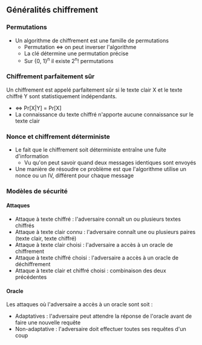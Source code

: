 ## Généralités chiffrement
### Permutations
- Un algorithme de chiffrement est une famille de permutations
    - Permutation <=> on peut inverser l'algorithme
    - La clé détermine une permutation précise
    - Sur {0, 1}<sup>n</sup> il existe 2<sup>n</sup>! permutations
### Chiffrement parfaitement sûr
Un chiffrement est appelé parfaitement sûr si le texte clair X et le texte chiffré Y sont statistiquement indépendants.
- <=> Pr[X|Y] = Pr[X]
- La connaissance du texte chiffré n'apporte aucune connaissance sur le texte clair
### Nonce et chiffrement déterministe
- Le fait que le chiffrement soit déterministe entraîne une fuite d'information
    - Vu qu'on peut savoir quand deux messages identiques sont envoyés
- Une manière de résoudre ce problème est que l'algorithme utilise un nonce ou un IV, différent pour chaque message
### Modèles de sécurité
#### Attaques
- Attaque à texte chiffré : l'adversaire connaît un ou plusieurs textes chiffrés
- Attaque à texte clair connu : l'adversaire connaît une ou plusieurs paires (texte clair, texte chiffré)
- Attaque à texte clair choisi : l'adversaire a accès à un oracle de chiffrement
- Attaque à texte chiffré choisi : l'adversaire a accès à un oracle de déchiffrement
- Attaque à texte clair et chiffré choisi : combinaison des deux précédentes
#### Oracle
Les attaques où l'adversaire a accès à un oracle sont soit :
- Adaptatives : l'adversaire peut attendre la réponse de l'oracle avant de faire une nouvelle requête
- Non-adaptative : l'adversaire doit effectuer toutes ses requêtes d'un coup
